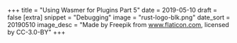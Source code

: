 +++
title = "Using Wasmer for Plugins Part 5"
date = 2019-05-10
draft = false
[extra]
snippet = "Debugging"
image = "rust-logo-blk.png"
date_sort = 20190510
image_desc = "Made by Freepik from www.flaticon.com, licensed by CC-3.0-BY"
+++
